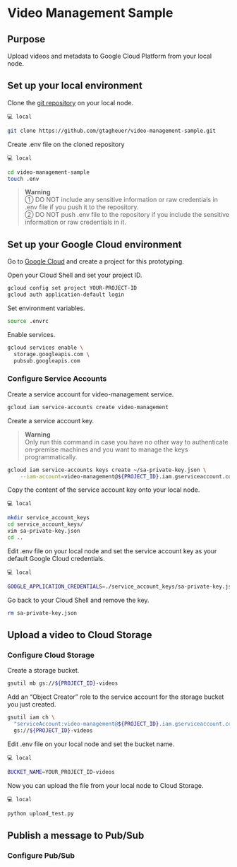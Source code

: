# Video Management Sample

## Purpose
Upload videos and metadata to Google Cloud Platform from your local node.

## Set up your local environment

Clone the [git repository](https://github.com/gtagheuer/video-management-sample) on your local node.

`💻 local`
```sh
git clone https://github.com/gtagheuer/video-management-sample.git
```

Create .env file on the cloned repository

`💻 local`
```sh
cd video-management-sample
touch .env
```
> **Warning**  
> ① DO NOT include any sensitive information or raw credentials in .env file if you push it to the repository.  
> ② DO NOT push .env file to the repository if you include the sensitive information or raw credentials in it.

## Set up your Google Cloud environment

Go to [Google Cloud](https://console.cloud.google.com/) and create a project for this prototyping.

Open your Cloud Shell and set your project ID.

```sh
gcloud config set project YOUR-PROJECT-ID
gcloud auth application-default login
```

Set environment variables.

```sh
source .envrc
```

Enable services.

```sh
gcloud services enable \
  storage.googleapis.com \
  pubsub.googleapis.com
```

### Configure Service Accounts
Create a service account for video-management service.

```sh
gcloud iam service-accounts create video-management
```

Create a service account key.
> **Warning**  
> Only run this command in case you have no other way to authenticate on-premise machines and you want to manage the keys programmatically.

```sh
gcloud iam service-accounts keys create ~/sa-private-key.json \
    --iam-account=video-management@${PROJECT_ID}.iam.gserviceaccount.com
```

Copy the content of the service account key onto your local node.

`💻 local`
```sh
mkdir service_account_keys
cd service_account_keys/
vim sa-private-key.json
cd ..
```

Edit .env file on your local node and set the service account key as your default Google Cloud credentials.

`💻 local`
```sh
GOOGLE_APPLICATION_CREDENTIALS=./service_account_keys/sa-private-key.json
```

Go back to your Cloud Shell and remove the key.

```sh
rm sa-private-key.json
```

## Upload a video to Cloud Storage

### Configure Cloud Storage
Create a storage bucket.

```sh
gsutil mb gs://${PROJECT_ID}-videos
```

Add an “Object Creator” role to the service account for the storage bucket you just created.

```sh
gsutil iam ch \
  "serviceAccount:video-management@${PROJECT_ID}.iam.gserviceaccount.com:objectCreator" \
  gs://${PROJECT_ID}-videos
```

Edit .env file on your local node and set the bucket name.

`💻 local`
```sh
BUCKET_NAME=YOUR_PROJECT_ID-videos
```

Now you can upload the file from your local node to Cloud Storage.

`💻 local`
```sh
python upload_test.py
```

## Publish a message to Pub/Sub

### Configure Pub/Sub
